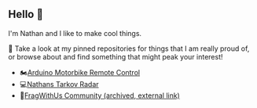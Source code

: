 ## Hello 👋
I'm Nathan and I like to make cool things.

💬 Take a look at my pinned repositories for things that I am really proud of, or browse about and find something that might peak your interest!

* 🏍️[Arduino Motorbike Remote Control](https://github.com/CplNathan/Arduino-Motorbike-Remote-Control-Public)
* 💻[Nathans Tarkov Radar](https://github.com/CplNathan/Nathans-Tarkov-Radar-Public)
* 🤼[FragWithUs Community (archived, external link)](https://fwu.nford.uk)

